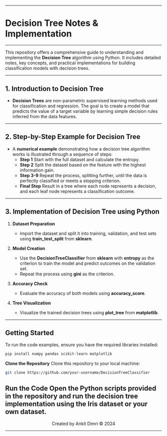#
---
# **Decision Tree Notes & Implementation**
---
This repository offers a comprehensive guide to understanding and implementing the **Decision Tree** algorithm using Python. It includes detailed notes, key concepts, and practical implementations for building classification models with decision trees.

---

## **1. Introduction to Decision Tree**
- **Decision Trees** are non-parametric supervised learning methods used for classification and regression. The goal is to create a model that predicts the value of a target variable by learning simple decision rules inferred from the data features.

---

## **2. Step-by-Step Example for Decision Tree**
- A **numerical example** demonstrating how a decision tree algorithm works is illustrated through a sequence of steps:
  - **Step 1** Start with the full dataset and calculate the entropy.
  - **Step 2** Split the dataset based on the feature with the highest information gain.
  - **Step 3-9** Repeat the process, splitting further, until the data is perfectly classified or meets a stopping criterion.
  - **Final Step** Result in a tree where each node represents a decision, and each leaf node represents a classification outcome.

---

## **3. Implementation of Decision Tree using Python**
1. **Dataset Preparation**
   - Import the dataset and split it into training, validation, and test sets using **train_test_split** from **sklearn**.

2. **Model Creation**
   - Use the **DecisionTreeClassifier** from **sklearn** with **entropy** as the criterion to train the model and predict outcomes on the validation set.
   - Repeat the process using **gini** as the criterion.

3. **Accuracy Check**
   - Evaluate the accuracy of both models using **accuracy_score**.

4. **Tree Visualization**
   - Visualize the trained decision trees using **plot_tree** from **matplotlib**.

---

## **Getting Started**
To run the code examples, ensure you have the required libraries installed:

```bash
pip install numpy pandas scikit-learn matplotlib
```

**Clone the Repository**
   Clone this repository to your local machine:
   ```bash
   git clone https://github.com/your-username/DecisionTreeClassifier
   ```

**Run the Code**
   Open the Python scripts provided in the repository and run the decision tree implementation using the **Iris dataset** or your own dataset.
---

<div align="center"> Created by Ankit Dimri © 2024 </div>

---
